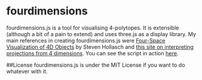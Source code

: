 # fourdimensions
fourdimensions.js is a tool for visualising 4-polytopes. It is extensible (although a bit of a pain to extend) and uses three.js as a display library. My main references in creating fourdimensions.js were [Four-Space Visualization of 4D Objects](http://steve.hollasch.net/thesis/index.html) by Steven Hollasch and [this site on interpreting projections from 4 dimensions](http://eusebeia.dyndns.org/4d/vis/vis). You can see the script in action [here](https://wizzeh.com/dimensions.php).

##License
fourdimensions.js is under the MIT License if you want to do whatever with it.
